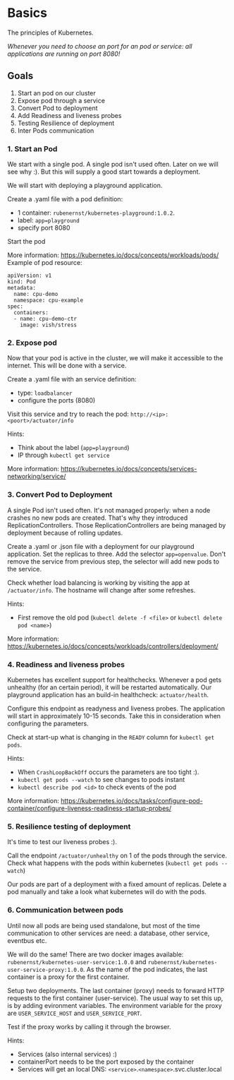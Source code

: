 # Basics
The principles of Kubernetes.

*Whenever you need to choose an port for an pod or service: all applications are running on port 8080!*

## Goals
1. Start an pod on our cluster
2. Expose pod through a service
3. Convert Pod to deployment
4. Add Readiness and liveness probes
5. Testing Resilience of deployment
6. Inter Pods communication

### 1. Start an Pod
We start with a single pod. A single pod isn't used often. Later on we will see why :). But this will supply a good start towards a deployment.

We will start with deploying a playground application.

Create a .yaml file with a pod definition:
 - 1 container: `rubenernst/kubernetes-playground:1.0.2`.
 - label: `app=playground`
 - specify port 8080

Start the pod

More information: https://kubernetes.io/docs/concepts/workloads/pods/
Example of pod resource:
```
apiVersion: v1
kind: Pod
metadata:
  name: cpu-demo
  namespace: cpu-example
spec:
  containers:
  - name: cpu-demo-ctr
    image: vish/stress
```
 
### 2. Expose pod
Now that your pod is active in the cluster, we will make it accessible to the internet. This will be done with a service.

Create a .yaml file with an service definition:
 - type: `loadbalancer`
 - configure the ports (8080)
 
Visit this service and try to reach the pod: `http://<ip>:<poort>/actuator/info`

Hints:
 - Think about the label (`app=playground`)
 - IP through `kubectl get service`
 
 More information: https://kubernetes.io/docs/concepts/services-networking/service/
 
### 3. Convert Pod to Deployment
A single Pod isn't used often. It's not managed properly: when a node crashes no new pods are created. That's why they introduced ReplicationControllers. Those ReplicationControllers are being managed by deployment because of rolling updates.
 
Create a .yaml or .json file with a deployment for our playground application. Set the replicas to three. Add the selector `app=openvalue`. Don't remove the service from previous step, the selector will add new pods to the service.

Check whether load balancing is working by visiting the app at `/actuator/info`. The hostname will change after some refreshes. 

Hints:
 - First remove the old pod (`kubectl delete -f <file>` or `kubectl delete pod <name>`)
 
 More information: https://kubernetes.io/docs/concepts/workloads/controllers/deployment/
 
### 4. Readiness and liveness probes
Kubernetes has excellent support for healthchecks. Whenever a pod gets unhealthy (for an certain period), it will be restarted automatically.
Our playground application has an build-in healthcheck: `actuator/health`.

Configure this endpoint as readyness and liveness probes. The application will start in approximately 10-15 seconds. Take this in consideration when configuring the parameters. 

Check at start-up what is changing in the `READY` column for `kubectl get pods`.

Hints:
 - When `CrashLoopBackOff` occurs the parameters are too tight :).
 - `kubectl get pods --watch` to see changes to pods instant
 - `kubectl describe pod <id>` to check events of the pod
 
 More information: https://kubernetes.io/docs/tasks/configure-pod-container/configure-liveness-readiness-startup-probes/
 
### 5. Resilience testing of deployment
It's time to test our liveness probes :).

Call the endpoint `/actuator/unhealthy` on 1 of the pods through the service.
Check what happens with the pods within kubernetes (`kubectl get pods --watch`)

Our pods are part of a deployment with a fixed amount of replicas. Delete a pod manually and take a look what kubernetes will do with the pods.
  
### 6. Communication between pods
Until now all pods are being used standalone, but most of the time communication to other services are need: a database, other service, eventbus etc.

We will do the same! There are two docker images available: `rubenernst/kubernetes-user-service:1.0.0` and `rubenernst/kubernetes-user-service-proxy:1.0.0`. As the name of the pod indicates, the last container is a proxy for the first container.

Setup two deployments. The last container (proxy) needs to forward HTTP requests to the first container (user-service). The usual way to set this up, is by adding evironment variables. The environment variable for the proxy are `USER_SERVICE_HOST` and `USER_SERVICE_PORT`. 

Test if the proxy works by calling it through the browser.

Hints:
 - Services (also internal services) :)
 - containerPort needs to be the port exposed by the container
 - Services will get an local DNS: `<service>`.`<namespace>`.svc.cluster.local
